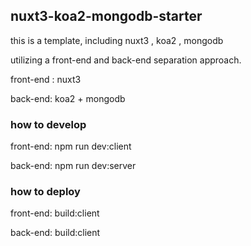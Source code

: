 ##  nuxt3-koa2-mongodb-starter

this is a template, including nuxt3 , koa2 , mongodb

utilizing a front-end and back-end separation approach.

front-end : nuxt3

back-end: koa2 + mongodb

### how to develop

front-end: npm run dev:client

back-end: npm run dev:server 

### how to deploy

front-end: build:client

back-end: build:client
